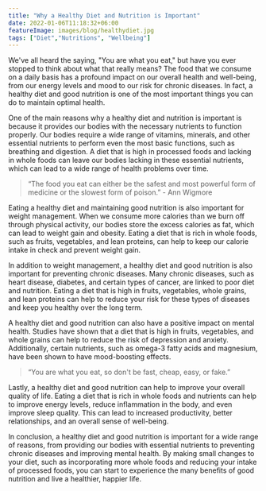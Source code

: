 ```yaml
---
title: "Why a Healthy Diet and Nutrition is Important"
date: 2022-01-06T11:18:32+06:00
featureImage: images/blog/healthydiet.jpg
tags: ["Diet","Nutritions", "Wellbeing"]
---
```


We've all heard the saying, "You are what you eat," but have you ever stopped to think about what that really means? The food that we consume on a daily basis has a profound impact on our overall health and well-being, from our energy levels and mood to our risk for chronic diseases. In fact, a healthy diet and good nutrition is one of the most important things you can do to maintain optimal health.

One of the main reasons why a healthy diet and nutrition is important is because it provides our bodies with the necessary nutrients to function properly. Our bodies require a wide range of vitamins, minerals, and other essential nutrients to perform even the most basic functions, such as breathing and digestion. A diet that is high in processed foods and lacking in whole foods can leave our bodies lacking in these essential nutrients, which can lead to a wide range of health problems over time.

  > “The food you eat can either be the safest and most powerful form of medicine or the slowest form of poison.” - Ann Wigmore

Eating a healthy diet and maintaining good nutrition is also important for weight management. When we consume more calories than we burn off through physical activity, our bodies store the excess calories as fat, which can lead to weight gain and obesity. Eating a diet that is rich in whole foods, such as fruits, vegetables, and lean proteins, can help to keep our calorie intake in check and prevent weight gain.

In addition to weight management, a healthy diet and good nutrition is also important for preventing chronic diseases. Many chronic diseases, such as heart disease, diabetes, and certain types of cancer, are linked to poor diet and nutrition. Eating a diet that is high in fruits, vegetables, whole grains, and lean proteins can help to reduce your risk for these types of diseases and keep you healthy over the long term.

A healthy diet and good nutrition can also have a positive impact on mental health. Studies have shown that a diet that is high in fruits, vegetables, and whole grains can help to reduce the risk of depression and anxiety. Additionally, certain nutrients, such as omega-3 fatty acids and magnesium, have been shown to have mood-boosting effects.

  > “You are what you eat, so don't be fast, cheap, easy, or fake.”

Lastly, a healthy diet and good nutrition can help to improve your overall quality of life. Eating a diet that is rich in whole foods and nutrients can help to improve energy levels, reduce inflammation in the body, and even improve sleep quality. This can lead to increased productivity, better relationships, and an overall sense of well-being.

In conclusion, a healthy diet and good nutrition is important for a wide range of reasons, from providing our bodies with essential nutrients to preventing chronic diseases and improving mental health. By making small changes to your diet, such as incorporating more whole foods and reducing your intake of processed foods, you can start to experience the many benefits of good nutrition and live a healthier, happier life.



 

